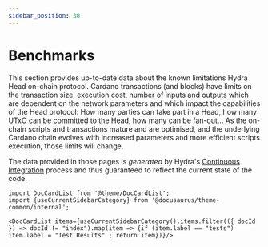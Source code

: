 ```yaml
---
sidebar_position: 30
---
```


# Benchmarks

This section provides up-to-date data about the known limitations Hydra Head on-chain protocol. Cardano transactions (and blocks) have limits on the transaction size, execution cost, number of inputs and outputs which are dependent on the network parameters and which impact the capabilities of the Head protocol: How many parties can take part in a Head, how many UTxO can be committed to the Head, how many can be fan-out... As the on-chain scripts and transactions mature and are optimised, and the underlying Cardano chain evolves with increased parameters and more efficient scripts execution, those limits will change.

The data provided in those pages is _generated_ by Hydra's [Continuous Integration](https://github.com/input-output-hk/hydra/actions/workflows/ci.yaml) process and thus guaranteed to reflect the current state of the code.

```mdx-code-block
import DocCardList from '@theme/DocCardList';
import {useCurrentSidebarCategory} from '@docusaurus/theme-common/internal';

<DocCardList items={useCurrentSidebarCategory().items.filter(({ docId }) => docId != "index").map(item => {if (item.label == "tests") item.label = "Test Results" ; return item})}/>
```
